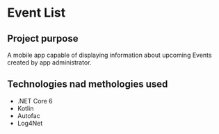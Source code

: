 # Event List

## Project purpose

A mobile app capable of displaying information about upcoming Events created by app administrator.

## Technologies nad methologies used

- .NET Core 6
- Kotlin
- Autofac
- Log4Net

